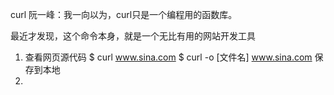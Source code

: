 curl
阮一峰：我一向以为，curl只是一个编程用的函数库。

最近才发现，这个命令本身，就是一个无比有用的网站开发工具

1. 查看网页源代码 
    $ curl www.sina.com
    $ curl -o [文件名] www.sina.com 保存到本地
2. 